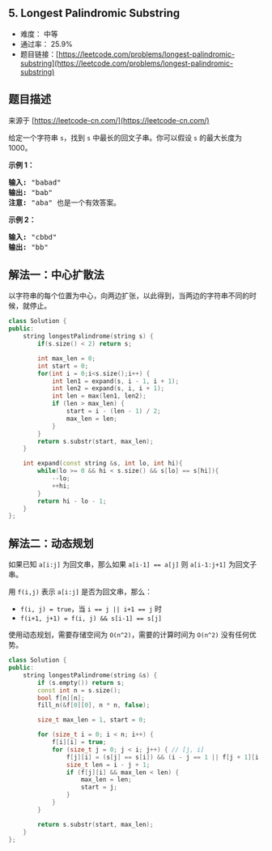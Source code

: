 ## 5. Longest Palindromic Substring

- 难度： 中等
- 通过率： 25.9%
- 题目链接：[https://leetcode.com/problems/longest-palindromic-substring](https://leetcode.com/problems/longest-palindromic-substring)


## 题目描述

来源于 [https://leetcode-cn.com/](https://leetcode-cn.com/)

<p>给定一个字符串 <code>s</code>，找到 <code>s</code> 中最长的回文子串。你可以假设&nbsp;<code>s</code> 的最大长度为 1000。</p>

<p><strong>示例 1：</strong></p>

<pre><strong>输入:</strong> &quot;babad&quot;
<strong>输出:</strong> &quot;bab&quot;
<strong>注意:</strong> &quot;aba&quot; 也是一个有效答案。
</pre>

<p><strong>示例 2：</strong></p>

<pre><strong>输入:</strong> &quot;cbbd&quot;
<strong>输出:</strong> &quot;bb&quot;
</pre>



## 解法一：中心扩散法

以字符串的每个位置为中心，向两边扩张，以此得到，当两边的字符串不同的时候，就停止。

```cpp
class Solution {
public:
    string longestPalindrome(string s) {
        if(s.size() < 2) return s;

        int max_len = 0;
        int start = 0;
        for(int i = 0;i<s.size();i++) {
            int len1 = expand(s, i - 1, i + 1);
            int len2 = expand(s, i, i + 1);
            int len = max(len1, len2);
            if (len > max_len) {
                start = i - (len - 1) / 2;
                max_len = len;
            }
        }
        return s.substr(start, max_len);
    }

    int expand(const string &s, int lo, int hi){
        while(lo >= 0 && hi < s.size() && s[lo] == s[hi]){
            --lo;
            ++hi;
        }
        return hi - lo - 1;
    }
};
```

## 解法二：动态规划

如果已知 `a[i:j]` 为回文串，那么如果 `a[i-1] == a[j]` 则 `a[i-1:j+1]` 为回文子串。

用 `f(i,j)` 表示 `a[i:j]` 是否为回文串，那么：

- `f(i, j) = true`，当 `i == j || i+1 == j` 时
- `f(i+1, j+1) = f(i, j) && s[i-1] == s[j]`

使用动态规划，需要存储空间为 `O(n^2)`，需要的计算时间为 `O(n^2)` 没有任何优势。

```c++
class Solution {
public:
    string longestPalindrome(string &s) {
        if (s.empty()) return s;
        const int n = s.size();
        bool f[n][n];
        fill_n(&f[0][0], n * n, false);

        size_t max_len = 1, start = 0;

        for (size_t i = 0; i < n; i++) {
            f[i][i] = true;
            for (size_t j = 0; j < i; j++) { // [j, i]
                f[j][i] = (s[j] == s[i]) && (i - j == 1 || f[j + 1][i - 1]);
                size_t len = i - j + 1;
                if (f[j][i] && max_len < len) {
                    max_len = len;
                    start = j;
                }
            }
        }

        return s.substr(start, max_len);
    }
};
```